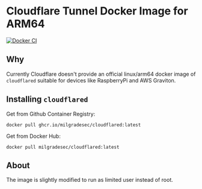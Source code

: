 # Cloudflare Tunnel Docker Image for ARM64

[![Docker CI](https://github.com/milgradesec/cloudflared-docker-arm64/actions/workflows/ci.yml/badge.svg)](https://github.com/milgradesec/cloudflared-docker-arm64/actions/workflows/ci.yml)

## Why

Currently Cloudflare doesn't provide an official linux/arm64 docker image of `cloudflared` suitable for devices like RaspberryPi and AWS Graviton.

## Installing `cloudflared`

Get from Github Container Registry:

```shell
docker pull ghcr.io/milgradesec/cloudflared:latest
```

Get from Docker Hub:

```shell
docker pull milgradesec/cloudflared:latest
```

## About

The image is slightly modified to run as limited user instead of root.
